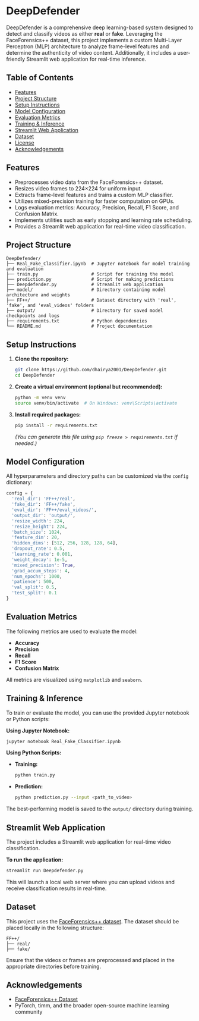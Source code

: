 # DeepDefender

DeepDefender is a comprehensive deep learning-based system designed to detect and classify videos as either **real** or **fake**. Leveraging the FaceForensics++ dataset, this project implements a custom Multi-Layer Perceptron (MLP) architecture to analyze frame-level features and determine the authenticity of video content. Additionally, it includes a user-friendly Streamlit web application for real-time inference.

## Table of Contents

- [Features](#features)
- [Project Structure](#project-structure)
- [Setup Instructions](#setup-instructions)
- [Model Configuration](#model-configuration)
- [Evaluation Metrics](#evaluation-metrics)
- [Training & Inference](#training--inference)
- [Streamlit Web Application](#streamlit-web-application)
- [Dataset](#dataset)
- [License](#license)
- [Acknowledgements](#acknowledgements)

## Features

- Preprocesses video data from the FaceForensics++ dataset.
- Resizes video frames to 224×224 for uniform input.
- Extracts frame-level features and trains a custom MLP classifier.
- Utilizes mixed-precision training for faster computation on GPUs.
- Logs evaluation metrics: Accuracy, Precision, Recall, F1 Score, and Confusion Matrix.
- Implements utilities such as early stopping and learning rate scheduling.
- Provides a Streamlit web application for real-time video classification.

## Project Structure

```
DeepDefender/
├── Real_Fake_Classifier.ipynb  # Jupyter notebook for model training and evaluation
├── train.py                    # Script for training the model
├── prediction.py               # Script for making predictions
├── Deepdefender.py             # Streamlit web application
├── model/                      # Directory containing model architecture and weights
├── FF++/                       # Dataset directory with 'real', 'fake', and 'eval_videos' folders
├── output/                     # Directory for saved model checkpoints and logs
├── requirements.txt            # Python dependencies
└── README.md                   # Project documentation
```

## Setup Instructions

1. **Clone the repository:**

   ```bash
   git clone https://github.com/dhairya2001/DeepDefender.git
   cd DeepDefender
   ```

2. **Create a virtual environment (optional but recommended):**

   ```bash
   python -m venv venv
   source venv/bin/activate  # On Windows: venv\Scripts\activate
   ```

3. **Install required packages:**

   ```bash
   pip install -r requirements.txt
   ```

   *(You can generate this file using `pip freeze > requirements.txt` if needed.)*

## Model Configuration

All hyperparameters and directory paths can be customized via the `config` dictionary:

```python
config = {
  'real_dir': 'FF++/real',
  'fake_dir': 'FF++/fake',
  'eval_dir': 'FF++/eval_videos/',
  'output_dir': 'output/',
  'resize_width': 224,
  'resize_height': 224,
  'batch_size': 1024,
  'feature_dim': 20,
  'hidden_dims': [512, 256, 128, 128, 64],
  'dropout_rate': 0.5,
  'learning_rate': 0.001,
  'weight_decay': 1e-5,
  'mixed_precision': True,
  'grad_accum_steps': 4,
  'num_epochs': 1000,
  'patience': 500,
  'val_split': 0.5,
  'test_split': 0.1
}
```

## Evaluation Metrics

The following metrics are used to evaluate the model:

- **Accuracy**
- **Precision**
- **Recall**
- **F1 Score**
- **Confusion Matrix**

All metrics are visualized using `matplotlib` and `seaborn`.

## Training & Inference

To train or evaluate the model, you can use the provided Jupyter notebook or Python scripts:

**Using Jupyter Notebook:**

```bash
jupyter notebook Real_Fake_Classifier.ipynb
```

**Using Python Scripts:**

- **Training:**

  ```bash
  python train.py
  ```

- **Prediction:**

  ```bash
  python prediction.py --input <path_to_video>
  ```

The best-performing model is saved to the `output/` directory during training.

## Streamlit Web Application

The project includes a Streamlit web application for real-time video classification.

**To run the application:**

```bash
streamlit run Deepdefender.py
```

This will launch a local web server where you can upload videos and receive classification results in real-time.

## Dataset

This project uses the [FaceForensics++ dataset](https://www.kaggle.com/datasets/hungle3401/faceforensics). The dataset should be placed locally in the following structure:

```
FF++/
├── real/
├── fake/
```

Ensure that the videos or frames are preprocessed and placed in the appropriate directories before training.

## Acknowledgements

- [FaceForensics++ Dataset](https://github.com/ondyari/FaceForensics)
- PyTorch, timm, and the broader open-source machine learning community
